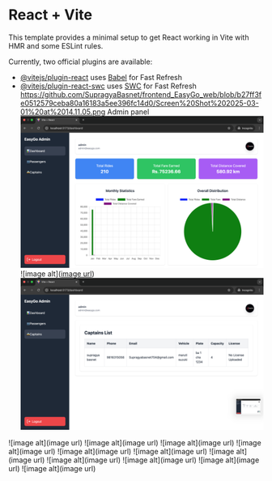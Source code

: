# React + Vite

This template provides a minimal setup to get React working in Vite with HMR and some ESLint rules.

Currently, two official plugins are available:

- [@vitejs/plugin-react](https://github.com/vitejs/vite-plugin-react/blob/main/packages/plugin-react/README.md) uses [Babel](https://babeljs.io/) for Fast Refresh
- [@vitejs/plugin-react-swc](https://github.com/vitejs/vite-plugin-react-swc) uses [SWC](https://swc.rs/) for Fast Refresh
https://github.com/SupragyaBasnet/frontend_EasyGo_web/blob/b27ff3fe0512579ceba80a16183a5ee396fc14d0/Screen%20Shot%202025-03-01%20at%2014.11.05.png
Admin panel
![image alt](https://github.com/SupragyaBasnet/frontend_EasyGo_web/blob/b27ff3fe0512579ceba80a16183a5ee396fc14d0/Screen%20Shot%202025-03-01%20at%2014.11.05.png)
![image alt]([image url](https://github.com/SupragyaBasnet/frontend_EasyGo_web/blob/5a54d85c1dbad4c5196ac451f01e0262a0beb006/Screen%20Shot%202025-03-01%20at%2014.11.09.png))
![image alt](https://github.com/SupragyaBasnet/frontend_EasyGo_web/blob/5a54d85c1dbad4c5196ac451f01e0262a0beb006/Screen%20Shot%202025-03-01%20at%2014.11.13.png)


![image alt](image url)
![image alt](image url)
![image alt](image url)
![image alt](image url)
![image alt](image url)
![image alt](image url)
![image alt](image url)
![image alt](image url)
![image alt](image url)
![image alt](image url)
![image alt](image url)


